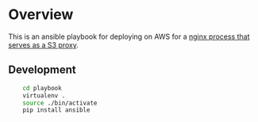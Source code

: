 # Overview

This is an ansible playbook for deploying on AWS for a [nginx process that serves as a S3 proxy](https://github.com/fartbagxp/s3-proxy).

## Development

```sh
    cd playbook
    virtualenv .
    source ./bin/activate
    pip install ansible
```

